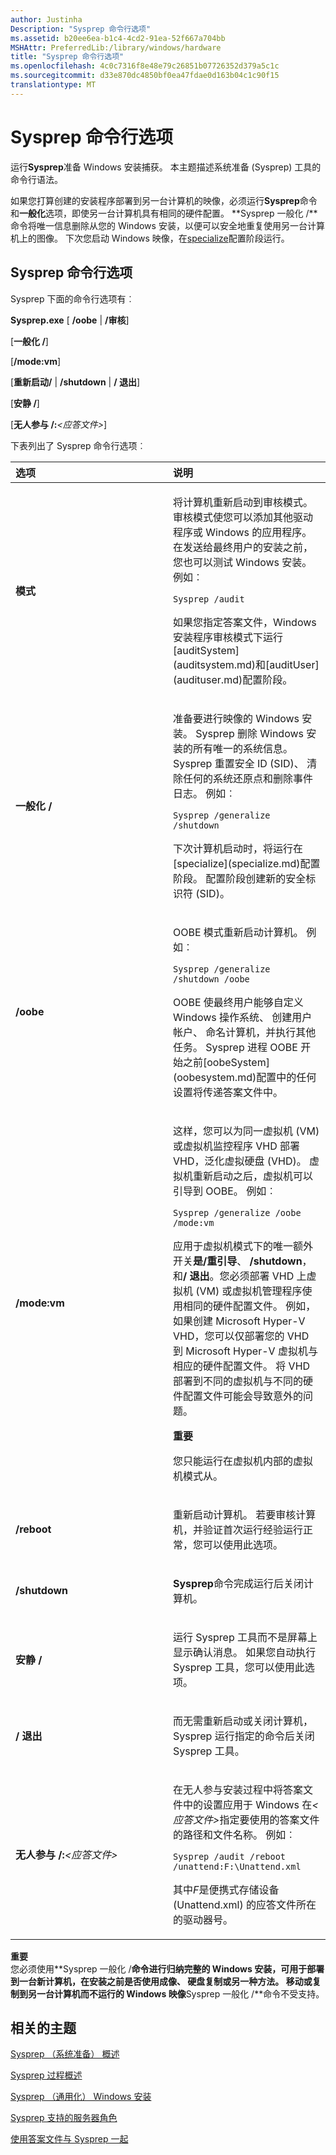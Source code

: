 ```yaml
---
author: Justinha
Description: "Sysprep 命令行选项"
ms.assetid: b20ee6ea-b1c4-4cd2-91ea-52f667a704bb
MSHAttr: PreferredLib:/library/windows/hardware
title: "Sysprep 命令行选项"
ms.openlocfilehash: 4c0c7316f8e48e79c26851b07726352d379a5c1c
ms.sourcegitcommit: d33e870dc4850bf0ea47fdae0d163b04c1c90f15
translationtype: MT
---
```

# <a name="sysprep-command-line-options"></a>Sysprep 命令行选项


运行**Sysprep**准备 Windows 安装捕获。 本主题描述系统准备 (Sysprep) 工具的命令行语法。

如果您打算创建的安装程序部署到另一台计算机的映像，必须运行**Sysprep**命令和**一般化**选项，即使另一台计算机具有相同的硬件配置。 **Sysprep 一般化 /**命令将唯一信息删除从您的 Windows 安装，以便可以安全地重复使用另一台计算机上的图像。 下次您启动 Windows 映像，在[specialize](specialize.md)配置阶段运行。

## <a name="span-idsysprepcommand-lineoptionsspanspan-idsysprepcommand-lineoptionsspanspan-idsysprepcommand-lineoptionsspansysprep-command-line-options"></a><span id="Sysprep_Command-Line_Options"></span><span id="sysprep_command-line_options"></span><span id="SYSPREP_COMMAND-LINE_OPTIONS"></span>Sysprep 命令行选项


Sysprep 下面的命令行选项有︰

**Sysprep.exe** \[ **/oobe** | **/审核**\]

\[**一般化 /**\]

\[**/mode:vm**\]

\[**重新启动/** | **/shutdown** | **/ 退出**\]

\[**安静 /**\]

\[**无人参与 /:***&lt;应答文件&gt;*\]

下表列出了 Sysprep 命令行选项︰

<table>
<colgroup>
<col width="50%" />
<col width="50%" />
</colgroup>
<thead>
<tr class="header">
<th align="left">选项</th>
<th align="left">说明</th>
</tr>
</thead>
<tbody>
<tr class="odd">
<td align="left"><p><strong>模式</strong></p></td>
<td align="left"><p>将计算机重新启动到审核模式。 审核模式使您可以添加其他驱动程序或 Windows 的应用程序。 在发送给最终用户的安装之前，您也可以测试 Windows 安装。 例如︰</p>
<pre class="syntax" space="preserve"><code>Sysprep /audit</code></pre>
<p>如果您指定答案文件，Windows 安装程序审核模式下运行[auditSystem](auditsystem.md)和[auditUser](audituser.md)配置阶段。</p></td>
</tr>
<tr class="even">
<td align="left"><p><strong>一般化 /</strong></p></td>
<td align="left"><p>准备要进行映像的 Windows 安装。 Sysprep 删除 Windows 安装的所有唯一的系统信息。 Sysprep 重置安全 ID (SID)、 清除任何的系统还原点和删除事件日志。 例如︰</p>
<pre class="syntax" space="preserve"><code>Sysprep /generalize /shutdown</code></pre>
<p>下次计算机启动时，将运行在[specialize](specialize.md)配置阶段。 配置阶段创建新的安全标识符 (SID)。</p></td>
</tr>
<tr class="odd">
<td align="left"><p><strong>/oobe</strong></p></td>
<td align="left"><p>OOBE 模式重新启动计算机。 例如︰</p>
<pre class="syntax" space="preserve"><code>Sysprep /generalize /shutdown /oobe</code></pre>
<p>OOBE 使最终用户能够自定义 Windows 操作系统、 创建用户帐户、 命名计算机，并执行其他任务。 Sysprep 进程 OOBE 开始之前[oobeSystem](oobesystem.md)配置中的任何设置将传递答案文件中。</p></td>
</tr>
<tr class="even">
<td align="left"><p><strong>/mode:vm</strong></p></td>
<td align="left"><p>这样，您可以为同一虚拟机 (VM) 或虚拟机监控程序 VHD 部署 VHD，泛化虚拟硬盘 (VHD)。 虚拟机重新启动之后，虚拟机可以引导到 OOBE。 例如︰</p>
<pre class="syntax" space="preserve"><code>Sysprep /generalize /oobe /mode:vm</code></pre>
<p>应用于虚拟机模式下的唯一额外开关<strong>是/重引导</strong>、 <strong>/shutdown</strong>，和<strong>/ 退出</strong>。您必须部署 VHD 上虚拟机 (VM) 或虚拟机管理程序使用相同的硬件配置文件。 例如，如果创建 Microsoft Hyper-V VHD，您可以仅部署您的 VHD 到 Microsoft Hyper-V 虚拟机与相应的硬件配置文件。 将 VHD 部署到不同的虚拟机与不同的硬件配置文件可能会导致意外的问题。</p>
<div class="alert">
<strong>重要</strong>  
<p>您只能运行在虚拟机内部的虚拟机模式从。</p>
</div>
<div>
 
</div></td>
</tr>
<tr class="odd">
<td align="left"><p><strong>/reboot</strong></p></td>
<td align="left"><p>重新启动计算机。 若要审核计算机，并验证首次运行经验运行正常，您可以使用此选项。</p></td>
</tr>
<tr class="even">
<td align="left"><p><strong>/shutdown</strong></p></td>
<td align="left"><p><strong>Sysprep</strong>命令完成运行后关闭计算机。</p></td>
</tr>
<tr class="odd">
<td align="left"><p><strong>安静 /</strong></p></td>
<td align="left"><p>运行 Sysprep 工具而不是屏幕上显示确认消息。 如果您自动执行 Sysprep 工具，您可以使用此选项。</p></td>
</tr>
<tr class="even">
<td align="left"><p><strong>/ 退出</strong></p></td>
<td align="left"><p>而无需重新启动或关闭计算机，Sysprep 运行指定的命令后关闭 Sysprep 工具。</p></td>
</tr>
<tr class="odd">
<td align="left"><p><strong>无人参与 /:</strong><em>&lt;应答文件&gt;</em></p></td>
<td align="left"><p>在无人参与安装过程中将答案文件中的设置应用于 Windows 在<em>&lt;应答文件&gt;</em>指定要使用的答案文件的路径和文件名称。 例如︰</p>
<pre class="syntax" space="preserve"><code>Sysprep /audit /reboot /unattend:F:\Unattend.xml</code></pre>
<p>其中<em>F</em>是便携式存储设备 (Unattend.xml) 的应答文件所在的驱动器号。</p></td>
</tr>
</tbody>
</table>

 

**重要**  
您必须使用**Sysprep 一般化 /**命令进行归纳完整的 Windows 安装，可用于部署到一台新计算机，在安装之前是否使用成像、 硬盘复制或另一种方法。 移动或复制到另一台计算机而不运行的 Windows 映像**Sysprep 一般化 /**命令不受支持。

 

## <a name="span-idrelatedtopicsspanrelated-topics"></a><span id="related_topics"></span>相关的主题


[Sysprep （系统准备） 概述](sysprep--system-preparation--overview.md)

[Sysprep 过程概述](sysprep-process-overview.md)

[Sysprep （通用化） Windows 安装](sysprep--generalize--a-windows-installation.md)

[Sysprep 支持的服务器角色](sysprep-support-for-server-roles.md)

[使用答案文件与 Sysprep 一起](use-answer-files-with-sysprep.md)

 

 






